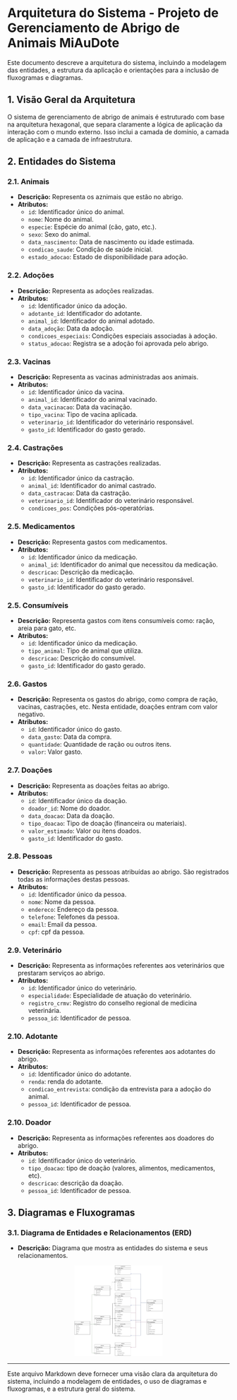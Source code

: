 # Arquitetura do Sistema - Projeto de Gerenciamento de Abrigo de Animais MiAuDote

Este documento descreve a arquitetura do sistema, incluindo a modelagem das entidades, a estrutura da aplicação e orientações para a inclusão de fluxogramas e diagramas.


## 1. Visão Geral da Arquitetura

O sistema de gerenciamento de abrigo de animais é estruturado com base na arquitetura hexagonal, que separa claramente a lógica de aplicação da interação com o mundo externo. Isso inclui a camada de domínio, a camada de aplicação e a camada de infraestrutura.

## 2. Entidades do Sistema

### 2.1. Animais
- **Descrição:** Representa os aznimais que estão no abrigo.
- **Atributos:**
  - `id`: Identificador único do animal.
  - `nome`: Nome do animal.
  - `especie`: Espécie do animal (cão, gato, etc.).
  - `sexo`: Sexo do animal.
  - `data_nascimento`: Data de nascimento ou idade estimada.
  - `condicao_saude`: Condição de saúde inicial.
  - `estado_adocao`: Estado de disponibilidade para adoção.

### 2.2. Adoções
- **Descrição:** Representa as adoções realizadas.
- **Atributos:**
  - `id`: Identificador único da adoção.
  - `adotante_id`: Identificador do adotante.
  - `animal_id`: Identificador do animal adotado.
  - `data_adoção`: Data da adoção.
  - `condicoes_especiais`: Condições especiais associadas à adoção.
  - `status_adocao`: Registra se a adoção foi aprovada pelo abrigo.

### 2.3. Vacinas
- **Descrição:** Representa as vacinas administradas aos animais.
- **Atributos:**
  - `id`: Identificador único da vacina.
  - `animal_id`: Identificador do animal vacinado.
  - `data_vacinacao`: Data da vacinação.
  - `tipo_vacina`: Tipo de vacina aplicada.
  - `veterinario_id`: Identificador do veterinário responsável.
  - `gasto_id`: Identificador do gasto gerado.

### 2.4. Castrações
- **Descrição:** Representa as castrações realizadas.
- **Atributos:**
  - `id`: Identificador único da castração.
  - `animal_id`: Identificador do animal castrado.
  - `data_castracao`: Data da castração.
  - `veterinario_id`: Identificador do veterinário responsável.
  - `condicoes_pos`: Condições pós-operatórias.

### 2.5. Medicamentos
- **Descrição:** Representa gastos com medicamentos.
- **Atributos:**
  - `id`: Identificador único da medicação.
  - `animal_id`: Identificador do animal que necessitou da medicação.
  - `descricao`: Descrição da medicação.
  - `veterinario_id`: Identificador do veterinário responsável.
  - `gasto_id`: Identificador do gasto gerado.

### 2.5. Consumíveis
- **Descrição:** Representa gastos com itens consumíveis como: ração, areia para gato, etc.
- **Atributos:**
  - `id`: Identificador único da medicação.
  - `tipo_animal`: Tipo de animal que utiliza.
  - `descricao`: Descrição do consumível.
  - `gasto_id`: Identificador do gasto gerado.

### 2.6. Gastos
- **Descrição:** Representa os gastos do abrigo, como compra de ração, vacinas, castrações, etc. Nesta entidade, doações entram com valor negativo.
- **Atributos:**
  - `id`: Identificador único do gasto.
  - `data_gasto`: Data da compra.
  - `quantidade`: Quantidade de ração ou outros itens.
  - `valor`: Valor gasto.

### 2.7. Doações
- **Descrição:** Representa as doações feitas ao abrigo.
- **Atributos:**
  - `id`: Identificador único da doação.
  - `doador_id`: Nome do doador.
  - `data_doacao`: Data da doação.
  - `tipo_doacao`: Tipo de doação (financeira ou materiais).
  - `valor_estimado`: Valor ou itens doados.
  - `gasto_id`: Identificador do gasto.

### 2.8. Pessoas
- **Descrição:** Representa as pessoas atribuídas ao abrigo. São registrados todas as informações destas pessoas.
- **Atributos:**
  - `id`: Identificador único da pessoa.
  - `nome`: Nome da pessoa.
  - `endereco`: Endereço da pessoa.
  - `telefone`: Telefones da pessoa.
  - `email`: Email da pessoa.
  - `cpf`: cpf da pessoa.

### 2.9. Veterinário
- **Descrição:** Representa as informações referentes aos veterinários que prestaram serviços ao abrigo.
- **Atributos:**
  - `id`: Identificador único do veterinário.
  - `especialidade`: Especialidade de atuação do veterinário.
  - `registro_crmv`: Registro do conselho regional de medicina veterinária.
  - `pessoa_id`: Identificador de pessoa.

### 2.10. Adotante
- **Descrição:** Representa as informações referentes aos adotantes do abrigo.
- **Atributos:**
  - `id`: Identificador único do adotante.
  - `renda`: renda do adotante.
  - `condicao_entrevista`: condição da entrevista para a adoção do animal.
  - `pessoa_id`: Identificador de pessoa.

### 2.10. Doador
- **Descrição:** Representa as informações referentes aos doadores do abrigo.
- **Atributos:**
  - `id`: Identificador único do veterinário.
  - `tipo_doacao`: tipo de doação (valores, alimentos, medicamentos, etc).
  - `descricao`: descrição da doação.
  - `pessoa_id`: Identificador de pessoa.


## 3. Diagramas e Fluxogramas

### 3.1. Diagrama de Entidades e Relacionamentos (ERD)

- **Descrição:** Diagrama que mostra as entidades do sistema e seus relacionamentos.

<p align="center">
  <img src="docs\diagrams\diagrama-uml.jpg" width="200" alt="Nest Logo" /></a>
</p>

<!-- ### 3.2. Fluxograma de Processos

- **Descrição:** Fluxograma que ilustra o fluxo de processos, como o processo de adoção ou registro de um novo animal.
- **Orientação para Inserir:**
  - Crie o fluxograma utilizando ferramentas como [draw.io](https://www.draw.io) ou [Lucidchart](https://www.lucidchart.com).
  - Exporte o fluxograma como imagem (PNG, JPEG) ou PDF.
  - Insira o fluxograma no repositório com a seguinte sintaxe Markdown:

    ```markdown
    ![Fluxograma de Processos](path/to/fluxograma-processos.png)
    ``` -->

---

Este arquivo Markdown deve fornecer uma visão clara da arquitetura do sistema, incluindo a modelagem de entidades, o uso de diagramas e fluxogramas, e a estrutura geral do sistema.

